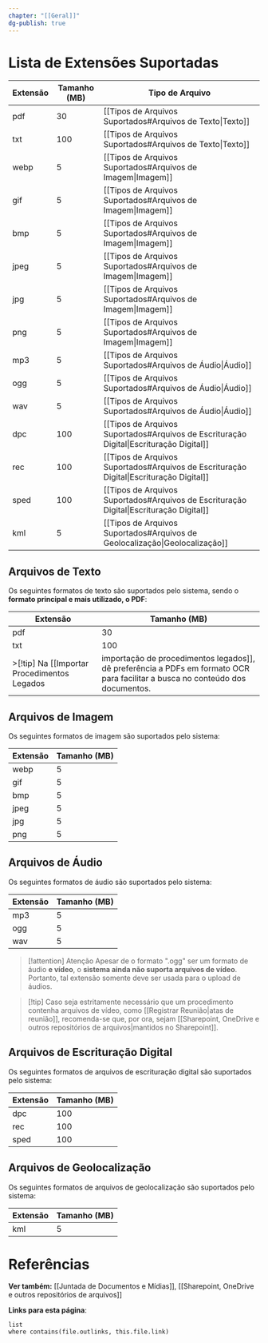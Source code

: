 ```yaml
---
chapter: "[[Geral]]"
dg-publish: true
---
```

# Lista de Extensões Suportadas

| Extensão | Tamanho (MB) | Tipo de Arquivo                                                                         |
| -------- | ------------ | --------------------------------------------------------------------------------------- |
| pdf      | 30           | [[Tipos de Arquivos Suportados#Arquivos de Texto\|Texto]]                               |
| txt      | 100          | [[Tipos de Arquivos Suportados#Arquivos de Texto\|Texto]]                               |
| webp     | 5            | [[Tipos de Arquivos Suportados#Arquivos de Imagem\|Imagem]]                             |
| gif      | 5            | [[Tipos de Arquivos Suportados#Arquivos de Imagem\|Imagem]]                             |
| bmp      | 5            | [[Tipos de Arquivos Suportados#Arquivos de Imagem\|Imagem]]                             |
| jpeg     | 5            | [[Tipos de Arquivos Suportados#Arquivos de Imagem\|Imagem]]                             |
| jpg      | 5            | [[Tipos de Arquivos Suportados#Arquivos de Imagem\|Imagem]]                             |
| png      | 5            | [[Tipos de Arquivos Suportados#Arquivos de Imagem\|Imagem]]                             |
| mp3      | 5            | [[Tipos de Arquivos Suportados#Arquivos de Áudio\|Áudio]]                               |
| ogg      | 5            | [[Tipos de Arquivos Suportados#Arquivos de Áudio\|Áudio]]                               |
| wav      | 5            | [[Tipos de Arquivos Suportados#Arquivos de Áudio\|Áudio]]                               |
| dpc      | 100          | [[Tipos de Arquivos Suportados#Arquivos de Escrituração Digital\|Escrituração Digital]] |
| rec      | 100          | [[Tipos de Arquivos Suportados#Arquivos de Escrituração Digital\|Escrituração Digital]] |
| sped     | 100          | [[Tipos de Arquivos Suportados#Arquivos de Escrituração Digital\|Escrituração Digital]] |
| kml      | 5            | [[Tipos de Arquivos Suportados#Arquivos de Geolocalização\|Geolocalização]]             |
## Arquivos de Texto
Os seguintes formatos de texto são suportados pelo sistema, sendo o **formato principal e mais utilizado, o PDF**:

| Extensão | Tamanho (MB) |
| -------- | ------------ |
| pdf      | 30           |
| txt      | 100          |
>[!tip] Na [[Importar Procedimentos Legados|importação de procedimentos legados]], dê preferência a PDFs em formato OCR para facilitar a busca no conteúdo dos documentos.
## Arquivos de Imagem
Os seguintes formatos de imagem são suportados pelo sistema:

| Extensão | Tamanho (MB) |
| -------- | ------------ |
| webp     | 5            |
| gif      | 5            |
| bmp      | 5            |
| jpeg     | 5            |
| jpg      | 5            |
| png      | 5            |
## Arquivos de Áudio
Os seguintes formatos de áudio são suportados pelo sistema:

| Extensão | Tamanho (MB) |
| -------- | ------------ |
| mp3      | 5            |
| ogg      | 5            |
| wav      | 5            |
>[!attention] Atenção
> Apesar de o formato ".ogg" ser um formato de áudio **e vídeo**, o **sistema ainda não suporta arquivos de vídeo**. Portanto, tal extensão somente deve ser usada para o upload de áudios.

> [!tip] Caso seja estritamente necessário que um procedimento contenha arquivos de vídeo, como [[Registrar Reunião|atas de reunião]], recomenda-se que, por ora, sejam [[Sharepoint, OneDrive e outros repositórios de arquivos|mantidos no Sharepoint]].

## Arquivos de Escrituração Digital
Os seguintes formatos de arquivos de escrituração digital são suportados pelo sistema:

| Extensão | Tamanho (MB) |
| -------- | ------------ |
| dpc      | 100          |
| rec      | 100          |
| sped     | 100          |
## Arquivos de Geolocalização
Os seguintes formatos de arquivos de geolocalização são suportados pelo sistema:

| Extensão | Tamanho (MB) |
| -------- | ------------ |
| kml      | 5            |
# Referências

**Ver também:** [[Juntada de Documentos e Mídias]], [[Sharepoint, OneDrive e outros repositórios de arquivos]]

**Links para esta página**:
```dataview
list
where contains(file.outlinks, this.file.link)
```
